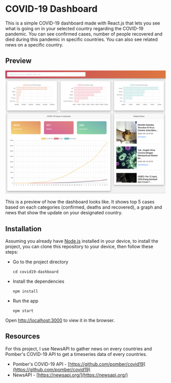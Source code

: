 # COVID-19 Dashboard

This is a simple COVID-19 dashboard made with React.js that lets you see what is going on in your selected country regarding the COVID-19 pandemic. You can see confirmed cases, number of people recovered and died during this pandemic in specific countries. You can also see related news on a specific country.

## Preview

![alt text](assets/preview.jpg)

This is a preview of how the dashboard looks like. It shows top 5 cases based on each categories (confirmed, deaths and recovered), a graph and news that show the update on your designated country.

## Installation

Assuming you already have [Node.js](https://nodejs.org/en/download/) installed in your device, to install the project, you can clone this repository to your device, then follow these steps:
- Go to the project directory
    ```
    cd covid19-dashboard
    ```
- Install the dependencies
    ```
    npm install
    ```
- Run the app
    ```
    npm start
    ```

Open [http://localhost:3000](http://localhost:3000) to view it in the browser.

## Resources

For this project, I use NewsAPI to gather news on every countries and Pomber's COVID-19 API to get a timeseries data of every countries.

- Pomber's COVID-19 API - [https://github.com/pomber/covid19](https://github.com/pomber/covid19)
- NewsAPI - [https://newsapi.org/](https://newsapi.org/)
